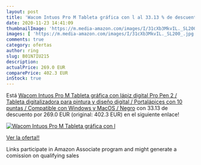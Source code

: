 ```yaml
---
layout: post
title: 'Wacom Intuos Pro M Tableta gráfica con l al 33.13 % de descuento'
date: 2020-11-23 14:41:09
thumbnailImage: 'https://m.media-amazon.com/images/I/31cXb3MkvIL._SL200_.jpg'
images: [ 'https://m.media-amazon.com/images/I/31cXb3MkvIL._SL200_.jpg' ]
comments: true
category: ofertas
author: ring
slug: B01N7IU215
description:
actualPrice: 269.0 EUR
comparePrice: 402.3 EUR
inStock: true
---
```


Está [Wacom Intuos Pro M Tableta gráfica con lápiz digital Pro Pen 2 / Tableta digitalizadora para pintura y diseño digital / Portalápices con 10 puntas / Compatible con Windows y MacOS / Negro](https://www.amazon.es/dp/B01N7IU215/?tag=tolees-21) con 33.13 de descuento por 269.0 EUR (original: 402.3 EUR) en el siguiente enlace!

[![Wacom Intuos Pro M Tableta gráfica con l](https://m.media-amazon.com/images/I/31cXb3MkvIL._SL200_.jpg)](https://www.amazon.es/dp/B01N7IU215/?tag=tolees-21)

[Ver la oferta!!](https://www.amazon.es/dp/B01N7IU215/?tag=tolees-21)

Links participate in Amazon Associate program and might generate a comission on qualifying sales


